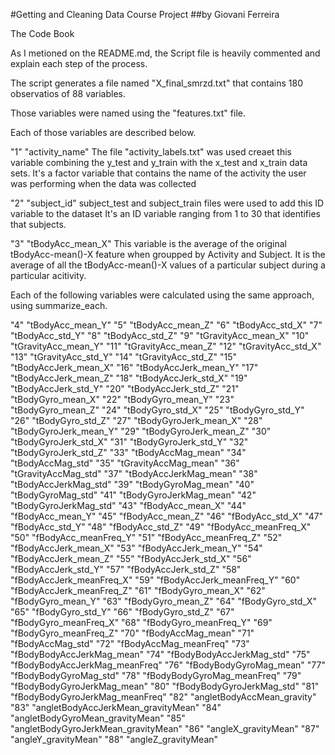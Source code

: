 #Getting and Cleaning Data Course Project
##by Giovani Ferreira

The Code Book

As I metioned on the README.md, the Script file is heavily commented and explain each
step of the process.

The script generates a file named "X_final_smrzd.txt" that contains 180 observatios of
88 variables.

Those variables were named using the "features.txt" file.

Each of those variables are described below.

"1" "activity_name"
        The file "activity_labels.txt" was used creaet this variable combining the y_test
        and y_train with the x_test and x_train data sets.
        It's a factor variable that contains the name of the activity the user was performing
        when the data was collected

"2" "subject_id"
        subject_test and subject_train files were used to add this ID variable to the dataset
        It's an ID variable ranging from 1 to 30 that identifies that subjects.

"3" "tBodyAcc_mean_X"
        This variable is the average of the original tBodyAcc-mean()-X feature when groupped by
        Activity and Subject.
        It is the average of all the tBodyAcc-mean()-X values of a particular subject during a particular
        acitivity.
        
Each of the following variables were calculated using the same approach, using summarize_each.
        
"4" "tBodyAcc_mean_Y"
"5" "tBodyAcc_mean_Z"
"6" "tBodyAcc_std_X"
"7" "tBodyAcc_std_Y"
"8" "tBodyAcc_std_Z"
"9" "tGravityAcc_mean_X"
"10" "tGravityAcc_mean_Y"
"11" "tGravityAcc_mean_Z"
"12" "tGravityAcc_std_X"
"13" "tGravityAcc_std_Y"
"14" "tGravityAcc_std_Z"
"15" "tBodyAccJerk_mean_X"
"16" "tBodyAccJerk_mean_Y"
"17" "tBodyAccJerk_mean_Z"
"18" "tBodyAccJerk_std_X"
"19" "tBodyAccJerk_std_Y"
"20" "tBodyAccJerk_std_Z"
"21" "tBodyGyro_mean_X"
"22" "tBodyGyro_mean_Y"
"23" "tBodyGyro_mean_Z"
"24" "tBodyGyro_std_X"
"25" "tBodyGyro_std_Y"
"26" "tBodyGyro_std_Z"
"27" "tBodyGyroJerk_mean_X"
"28" "tBodyGyroJerk_mean_Y"
"29" "tBodyGyroJerk_mean_Z"
"30" "tBodyGyroJerk_std_X"
"31" "tBodyGyroJerk_std_Y"
"32" "tBodyGyroJerk_std_Z"
"33" "tBodyAccMag_mean"
"34" "tBodyAccMag_std"
"35" "tGravityAccMag_mean"
"36" "tGravityAccMag_std"
"37" "tBodyAccJerkMag_mean"
"38" "tBodyAccJerkMag_std"
"39" "tBodyGyroMag_mean"
"40" "tBodyGyroMag_std"
"41" "tBodyGyroJerkMag_mean"
"42" "tBodyGyroJerkMag_std"
"43" "fBodyAcc_mean_X"
"44" "fBodyAcc_mean_Y"
"45" "fBodyAcc_mean_Z"
"46" "fBodyAcc_std_X"
"47" "fBodyAcc_std_Y"
"48" "fBodyAcc_std_Z"
"49" "fBodyAcc_meanFreq_X"
"50" "fBodyAcc_meanFreq_Y"
"51" "fBodyAcc_meanFreq_Z"
"52" "fBodyAccJerk_mean_X"
"53" "fBodyAccJerk_mean_Y"
"54" "fBodyAccJerk_mean_Z"
"55" "fBodyAccJerk_std_X"
"56" "fBodyAccJerk_std_Y"
"57" "fBodyAccJerk_std_Z"
"58" "fBodyAccJerk_meanFreq_X"
"59" "fBodyAccJerk_meanFreq_Y"
"60" "fBodyAccJerk_meanFreq_Z"
"61" "fBodyGyro_mean_X"
"62" "fBodyGyro_mean_Y"
"63" "fBodyGyro_mean_Z"
"64" "fBodyGyro_std_X"
"65" "fBodyGyro_std_Y"
"66" "fBodyGyro_std_Z"
"67" "fBodyGyro_meanFreq_X"
"68" "fBodyGyro_meanFreq_Y"
"69" "fBodyGyro_meanFreq_Z"
"70" "fBodyAccMag_mean"
"71" "fBodyAccMag_std"
"72" "fBodyAccMag_meanFreq"
"73" "fBodyBodyAccJerkMag_mean"
"74" "fBodyBodyAccJerkMag_std"
"75" "fBodyBodyAccJerkMag_meanFreq"
"76" "fBodyBodyGyroMag_mean"
"77" "fBodyBodyGyroMag_std"
"78" "fBodyBodyGyroMag_meanFreq"
"79" "fBodyBodyGyroJerkMag_mean"
"80" "fBodyBodyGyroJerkMag_std"
"81" "fBodyBodyGyroJerkMag_meanFreq"
"82" "angletBodyAccMean_gravity"
"83" "angletBodyAccJerkMean_gravityMean"
"84" "angletBodyGyroMean_gravityMean"
"85" "angletBodyGyroJerkMean_gravityMean"
"86" "angleX_gravityMean"
"87" "angleY_gravityMean"
"88" "angleZ_gravityMean"
